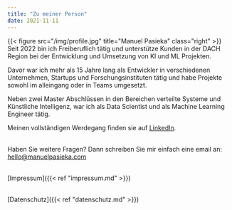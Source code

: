 ```yaml
---
title: "Zu meiner Person"
date: 2021-11-11
---
```


{{< figure src="/img/profile.jpg" title="Manuel Pasieka" class="right" >}}
Seit 2022 bin ich Freiberuflich tätig und unterstütze Kunden in der DACH Region
bei der Entwicklung und Umsetzung von KI und ML Projekten.

Davor war ich mehr als 15 Jahre lang als Entwickler in verschiedenen Unternehmen,
Startups und Forschungsinstituten tätig und habe Projekte sowohl im alleingang
oder in Teams umgesetzt.

Neben zwei Master Abschlüssen in den Bereichen verteilte Systeme und Künstliche
Intelligenz, war ich als Data Scientist und als Machine Learning Engineer tätig.

Meinen vollständigen Werdegang finden sie auf [LinkedIn](https://linkedin.com/in/manuelpasieka).

\
Haben Sie weitere Fragen? Dann schreiben Sie mir einfach eine email an:
hello@manuelpasieka.com

\
[Impressum]({{< ref "impressum.md" >}})

\
[Datenschutz]({{< ref "datenschutz.md" >}})
